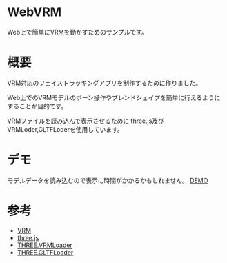 # WebVRM

Web上で簡単にVRMを動かすためのサンプルです。

# 概要

VRM対応のフェイストラッキングアプリを制作するために作りました。

Web上でのVRMモデルのボーン操作やブレンドシェイプを簡単に行えるようにすることが目的です。


VRMファイルを読み込んで表示させるために
three.js及びVRMLoder,GLTFLoderを使用しています。

# デモ

モデルデータを読み込むので表示に時間がかかるかもしれません。
[DEMO](https://keshigom.github.io/WebVRM/)


# 参考
- [VRM](https://dwango.github.io/vrm/)
- [three.js](https://github.com/mrdoob/three.js/blob/dev/examples/js/loaders/VRMLoader.js)
- [THREE.VRMLoader](https://github.com/mrdoob/three.js/blob/dev/examples/js/loaders/VRMLoader.js)
- [THREE.GLTFLoader](https://github.com/mrdoob/three.js/blob/dev/examples/js/loaders/GLTFLoader.js)
